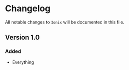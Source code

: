 # Changelog

All notable changes to `Ionix` will be documented in this file.

## Version 1.0

### Added
- Everything
